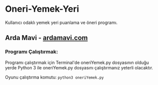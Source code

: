 # Oneri-Yemek-Yeri

Kullanıcı odaklı yemek yeri puanlama ve öneri programı.

## Arda Mavi - [ardamavi.com](http://www.ardamavi.com/)

### Programı Çalıştırmak:
Programı çalıştırmak için Terminal'de oneriYemek.py dosyasının olduğu yerde Python 3 ile oneriYemek.py dosyasını çalıştırmanız yeterli olacaktır.

Oyunu çalıştırma komutu: `python3 oneriYemek.py`
